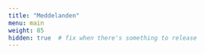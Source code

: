 ```yaml
---
title: "Meddelanden"
menu: main
weight: 85
hidden: true  # fix when there's something to release
---
```

